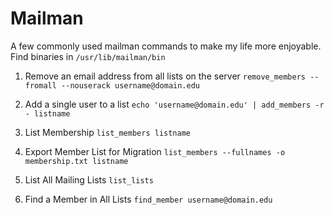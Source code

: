 Mailman
=======
A few commonly used mailman commands to make my life more enjoyable. Find binaries in `/usr/lib/mailman/bin`

1. Remove an email address from all lists on the server
`remove_members --fromall --nouserack username@domain.edu`

2. Add a single user to a list 
`echo 'username@domain.edu' | add_members -r - listname`

3. List Membership
`list_members listname`

4. Export Member List for Migration
`list_members --fullnames -o membership.txt listname`
   
5. List All Mailing Lists
`list_lists`
   
6. Find a Member in All Lists
`find_member username@domain.edu`
